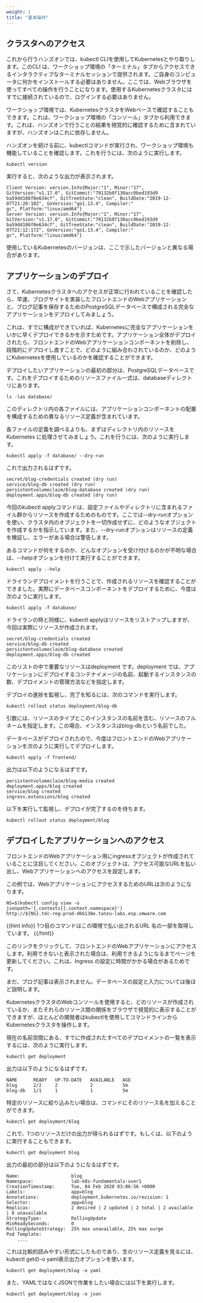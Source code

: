 ```yaml
---
weight: 1
title: "基本操作"
---
```


## クラスタへのアクセス
これから行うハンズオンでは、kubectl CLIを使用してKubernetesとやり取りします。このCLI は、ワークショップ環境の「ターミナル」タブからアクセスできるインタラクティブなターミナルセッションで提供されます。ご自身のコンピュータに何かをインストールする必要はありません。ここでは、Webブラウザを使ってすべての操作を行うことになります。使用するKubernetesクラスタにはすでに接続されているので、ログインする必要はありません。

ワークショップ環境では、KubernetesクラスタをWebベースで確認することもできます。これは、ワークショップ環境の「コンソール」タブから利用できます。これは、ハンズオンで行うことの結果を視覚的に確認するために含まれていますが、ハンズオンはこれに依存しません。

ハンズオンを続ける前に、kubectlコマンドが実行され、ワークショップ環境も機能していることを確認します。これを行うには、次のように実行します。
```shell
kubectl version
```

実行すると、次のような出力が表示されます。

    Client Version: version.Info{Major:"1", Minor:"17", GitVersion:"v1.17.0", GitCommit:"70132b0f130acc0bed193d9
    ba59dd186f0e634cf", GitTreeState:"clean", BuildDate:"2019-12-07T21:20:10Z", GoVersion:"go1.13.4", Compiler:"
    gc", Platform:"linux/amd64"}
    Server Version: version.Info{Major:"1", Minor:"17", GitVersion:"v1.17.0", GitCommit:"70132b0f130acc0bed193d9
    ba59dd186f0e634cf", GitTreeState:"clean", BuildDate:"2019-12-07T21:12:17Z", GoVersion:"go1.13.4", Compiler:"
    gc", Platform:"linux/amd64"}


使用しているKubernetesのバージョンは、ここで示したバージョンと異なる場合があります。

## アプリケーションのデプロイ
さて、Kubernetesクラスタへのアクセスが正常に行われていることを確認したら、早速、ブログサイトを実装したフロントエンドのWebアプリケーションと、ブログ記事を保存するためのPostgreSQLデータベースで構成される完全なアプリケーションをデプロイしてみましょう。

これは、すでに構成ができていれば、Kubernetesに完全なアプリケーションをいかに早くデプロイできるかを示すためです。アプリケーション全体がデプロイされたら、フロントエンドのWebアプリケーションコンポーネントを削除し、段階的にデプロイし直すことで、どのように組み合わされているのか、どのようにKubernetesを使用しているのかを確認することができます。

デプロイしたいアプリケーションの最初の部分は、PostgreSQLデータベースです。これをデプロイするためのリソースファイル一式は、databaseディレクトリにあります。
```shell
ls -las database/
```
このディレクトリ内の各ファイルには、アプリケーションコンポーネントの配置を構成するための異なるリソース定義が含まれています。

各ファイルの定義を調べるよりも、まずはディレクトリ内のリソースをKubernetes に処理させてみましょう。これを行うには、次のように実行します。
```shell
kubectl apply -f database/ --dry-run
```
これで出力されるはずです。

    secret/blog-credentials created (dry run)
    service/blog-db created (dry run)
    persistentvolumeclaim/blog-database created (dry run)
    deployment.apps/blog-db created (dry run)

今回のkubectl applyコマンドは、設定ファイルやディレクトリに含まれるファイル群からリソースを作成するためのものです。ここでは--dry-runオプションを使い、クラスタ内のオブジェクトを一切作成せずに、どのようなオブジェクトを作成するかを指示しています。また、--dry-runオプションはリソースの定義を検証し、エラーがある場合は警告します。

あるコマンドが何をするのか、どんなオプションを受け付けるのかが不明な場合は、--helpオプションを付けて実行することができます。
```shell
kubectl apply --help
```

ドライランデプロイメントを行うことで、作成されるリソースを確認することができました。実際にデータベースコンポーネントをデプロイするために、今度は次のように実行します。
```shell
kubectl apply -f database/
```
ドライランの時と同様に、kubectl applyはリソースをリストアップしますが、今回は実際にリソースが作成されます。

    secret/blog-credentials created
    service/blog-db created
    persistentvolumeclaim/blog-database created
    deployment.apps/blog-db created

このリストの中で重要なリソースはdeployment です。deployment では、アプリケーションにデプロイするコンテナイメージの名前、起動するインスタンスの数、デプロイメントの管理方法などを指定します。

デプロイの進捗を監視し、完了を知るには、次のコマンドを実行します。
```shell
kubectl rollout status deployment/blog-db
```
引数には、リソースのタイプとこのインスタンスの名前を含む、リソースのフルネームを指定します。この場合、インスタンスはblog-dbという名前でした。

データベースがデプロイされたので、今度はフロントエンドのWebアプリケーションを次のように実行してデプロイします。
```shell
kubectl apply -f frontend/ 
```
出力は以下のようになるはずです。

    persistentvolumeclaim/blog-media created
    deployment.apps/blog created
    service/blog created
    ingress.extensions/blog created

以下を実行して監視し、デプロイが完了するのを待ちます。
```shell
kubectl rollout status deployment/blog
```
## デプロイしたアプリケーションへのアクセス
フロントエンドのWebアプリケーション用にingressオブジェクトが作成されていることに注目してください。このオブジェクトは、アクセス可能なURLを払い出し、Webアプリケーションへのアクセスを設定します。

この例では、WebアプリケーションにアクセスするためのURLは次のようになります。
```shell
NS=$(kubectl config view -o jsonpath='{.contexts[].context.namespace}')
http://${NS}.tdc-reg-prod-d66138e.tanzu-labs.esp.vmware.com
```
{{hint info}}
1つ目のコマンドはこの環境で払い出されるURL 名の一部を取得しています。
{{/hint}}

このリンクをクリックして、フロントエンドのWebアプリケーションにアクセスします。利用できないと表示された場合は、利用できるようになるまでページを更新してください。これは、Ingress の設定に時間がかかる場合があるためです。

まだ、ブログ記事は表示されません。データベースの設定と入力については後ほど説明します。

KubernetesクラスタのWebコンソールを使用すると、どのリソースが作成されているか、またそれらのリソース間の関係をブラウザで視覚的に表示することができますが、ほとんどの開発者はkubectlを使用してコマンドラインからKubernetesクラスタを操作します。

現在の名前空間にある、すでに作成されたすべてのデプロイメントの一覧を表示するには、次のように実行します。
```shell
kubectl get deployment
```
出力は以下のようになるはずです。

    NAME      READY   UP-TO-DATE   AVAILABLE   AGE
    blog      2/2     2            2           5m
    blog-db   1/1     1            1           5m

特定のリソースに絞り込みたい場合は、コマンドにそのリソース名を加えることができます。
```shell
kubectl get deployment/blog
```
これで、1つのリソースだけの出力が得られるはずです。もしくは、以下のように実行することもできます。
```shell
kubectl get deployment blog
```
出力の最初の部分は以下のようになるはずです。

    Name:                   blog
    Namespace:              lab-k8s-fundamentals-user1
    CreationTimestamp:      Tue, 04 Feb 2020 03:06:56 +0000
    Labels:                 app=blog
    Annotations:            deployment.kubernetes.io/revision: 1
    Selector:               app=blog
    Replicas:               2 desired | 2 updated | 2 total | 2 available | 0 unavailable
    StrategyType:           RollingUpdate
    MinReadySeconds:        0
    RollingUpdateStrategy:  25% max unavailable, 25% max surge
    Pod Template:
        ....

これは比較的読みやすい形式にしたものであり、生のリソース定義を見るには、kubectl getの-o yaml表示出力オプションを使います。
```shell
kubectl get deployment/blog -o yaml
```
また、YAMLではなくJSONで作業をしたい場合には以下を実行します。
```shell
kubectl get deployment/blog -o json
```
